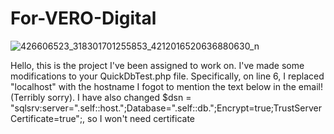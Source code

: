 # For-VERO-Digital
![426606523_318301701255853_4212016520636880630_n](https://github.com/Naplifyedu/For-VERO-Digital/assets/162378648/087e9d38-1d3b-400d-a129-696700ffd2f9)

Hello, this is the project I've been assigned to work on. I've made some modifications to your QuickDbTest.php file. Specifically, on line 6, I replaced "localhost" with the hostname
I fogot to mention the text below in the email! (Terribly sorry).
I have also changed $dsn = "sqlsrv:server=".self::host.";Database=".self::db.";Encrypt=true;TrustServerCertificate=true";, so I won't need certificate
